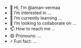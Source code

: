 - 👋 Hi, I’m @aman-vermaa
- 👀 I’m interested in ...
- 🌱 I’m currently learning ...
- 💞️ I’m looking to collaborate on ...
- 📫 How to reach me ...
- 😄 Pronouns: ...
- ⚡ Fun fact: ...

<!---
aman-vermaa/aman-vermaa is a ✨ special ✨ repository because its `README.md` (this file) appears on your GitHub profile.
You can click the Preview link to take a look at your changes.
--->
